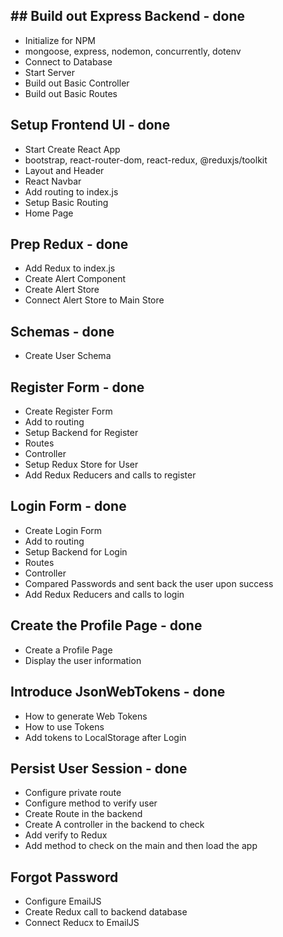 ## ## Build out Express Backend - done
- Initialize for NPM
 - mongoose, express, nodemon, concurrently, dotenv
- Connect to Database
- Start Server
- Build out Basic Controller
- Build out Basic Routes


## Setup Frontend UI - done
- Start Create React App
 - bootstrap, react-router-dom, react-redux, @reduxjs/toolkit
- Layout and Header
 - React Navbar
- Add routing to index.js
- Setup Basic Routing
 - Home Page
 

## Prep Redux - done
- Add Redux to index.js
- Create Alert Component
- Create Alert Store
- Connect Alert Store to Main Store


## Schemas - done
- Create User Schema

## Register Form  - done
- Create Register Form
 - Add to routing
- Setup Backend for Register
 - Routes
 - Controller
- Setup Redux Store for User
 - Add Redux Reducers and calls to register


## Login Form - done
- Create Login Form
 - Add to routing
- Setup Backend for Login
 - Routes
 - Controller
 - Compared Passwords and sent back the user upon success
- Add Redux Reducers and calls to login

## Create the Profile Page - done
- Create a Profile Page
- Display the user information

## Introduce JsonWebTokens - done
- How to generate Web Tokens
- How to use Tokens
- Add tokens to LocalStorage after Login

## Persist User Session - done
- Configure private route
- Configure method to verify user
 - Create Route in the backend
 - Create A controller in the backend to check
- Add verify to Redux
- Add method to check on the main and then load the app

## Forgot Password
- Configure EmailJS
- Create Redux call to backend database
- Connect Reducx to EmailJS

